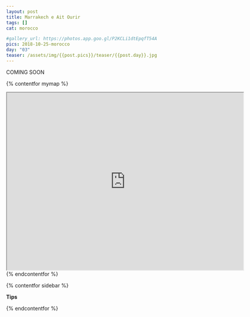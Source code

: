 ```yaml
---
layout: post
title: Marrakech e Ait Ourir
tags: []
cat: morocco

#gallery_url: https://photos.app.goo.gl/P2KCLi1dtEpqfT54A
pics: 2018-10-25-morocco
day: "03"
teaser: /assets/img/{{post.pics}}/teaser/{{post.day}}.jpg
---
```


COMING SOON

{% contentfor mymap %}
<iframe src="https://www.google.com/maps/d/embed?mid=1Oq8ujaNzgZyBiIh8YzDd2MyT5tRAFK11&ehbc=2E312F" width="640" height="480"></iframe>
{% endcontentfor %}

{% contentfor sidebar %}

**Tips**

{% endcontentfor %}